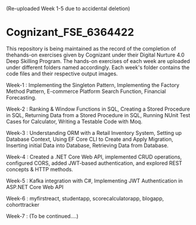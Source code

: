 (Re-uploaded Week 1-5 due to accidental deletion)

# Cognizant_FSE_6364422
This repository is being maintained as the record of the completion of thehands-on exercises given by Cognizant under their Digital Nurture 4.0 Deep Skilling Program.
The hands-on exercises of each week are uploaded under different folders named accordingly.
Each week's folder contains the code files and their respective output images.

Week-1 :  Implementing the Singleton Pattern, Implementing the Factory Method Pattern, E-commerce Platform Search Function, Financial Forecasting.

Week-2 : Ranking & Window Functions in SQL, Creating a Stored Procedure in SQL, Returning Data from a Stored Procedure in SQL, Running NUnit Test Cases for Calculator, Writing a Testable Code with Moq.

Week-3 : Understanding ORM with a Retail Inventory System, Setting up Database Context, Using EF Core CLI to Create and Apply Migration, Inserting initial Data into Database, 
Retrieving Data from Database.

Week-4 : Created a .NET Core Web API, implemented CRUD operations, configured CORS, added JWT-based authentication, and explored REST concepts & HTTP methods.

Week-5 : Kafka integration with C#, Implementing JWT Authentication in ASP.NET Core Web API

Week-6 : myfirstreact, studentapp, scorecalculatorapp, blogapp, cohorttracker

Week-7 : (To be continued....)

